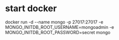 # start docker
docker run -d --name mongo -p 27017:27017 -e MONGO_INITDB_ROOT_USERNAME=mongoadmin -e MONGO_INITDB_ROOT_PASSWORD=secret  mongo



